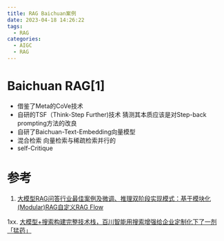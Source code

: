 ```yaml
---
title: RAG Baichuan案例
date: 2023-04-18 14:26:22
tags:
  - RAG
categories: 
  - AIGC
  - RAG  
---
```


<p></p>
<!-- more -->

# Baichuan RAG[1]
+ 借鉴了Meta的CoVe技术
+ 自研的TSF（Think-Step Further)技术
  猜测其本质应该是对Step-back prompting方法的改良
+ 自研了Baichuan-Text-Embedding向量模型 
+ 混合检索
  向量检索与稀疏检索并行的
+ self-Critique

# 参考
1. [大模型RAG问答行业最佳案例及微调、推理双阶段实现模式：基于模块化(Modular)RAG自定义RAG Flow](https://mp.weixin.qq.com/s?__biz=MzAxMjc3MjkyMg==&mid=2648407638&idx=1&sn=5c167b4a11bc483f5790ef1e0340d670)

1xx. [大模型+搜索构建完整技术栈，百川智能用搜索增强给企业定制化下了一剂「猛药」](https://mp.weixin.qq.com/s?__biz=MzA3MzI4MjgzMw==&mid=2650901201&idx=1&sn=3a9bd61403fb4b024ec5d8c128990495)
